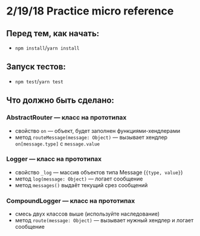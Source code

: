 # 2/19/18 Practice micro reference

## Перед тем, как начать:
- `npm install`/`yarn install`

## Запуск тестов:
- `npm test`/`yarn test`

## Что должно быть сделано:
### AbstractRouter &mdash; класс на прототипах
- свойство `on` &mdash; объект, будет заполнен функциями-хендлерами
- метод `routeMessage(message: Object)` &mdash; вызывает хендлер `on[message.type]` с `message.value`

### Logger &mdash; класс на прототипах
- свойство `_log` &mdash; массив объектов типа Message (`{type, value}`)
- метод `log(message: Object)` &mdash; логает сообщение
- метод `messages()` выдаёт текущий срез сообщений

### CompoundLogger &mdash; класс на прототипах
- смесь двух классов выше (используйте наследование)
- метод `route(message: Object)` &mdash; вызывает нужный хендлер и логает сообщение